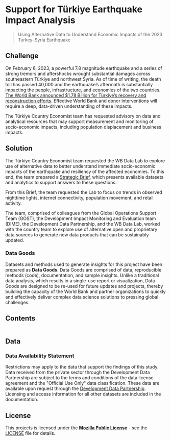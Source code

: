 # Support for Türkiye Earthquake Impact Analysis

> Using Alternative Data to Understand Economic Impacts of the 2023 Turkey–Syria Earthquake

## Challenge

On February 6, 2023, a powerful 7.8 magnitude earthquake and a series of strong tremors and aftershocks wrought substantial damages across southeastern Türkiye and northwest Syria. As of time of writing, the death toll has passed 40,000 and the earthquake’s aftermath is substantially impacting the people, infrastructure, and economies of the two countries. [The World Bank announced $1.78 Billion for Türkiye’s recovery and reconstruction efforts](https://www.worldbank.org/en/news/press-release/2023/02/09/world-bank-announces-initial-1-78-billion-for-turkiye-recovery-reconstruction-efforts-after-earthquake-disaster). Effective World Bank and donor interventions will require a deep, data-driven understanding of these impacts.

The Türkiye Country Economist team has requested advisory on data and analytical resources that may support measurement and monitoring of socio-economic impacts, including population displacement and business impacts.

## Solution

The Türkiye Country Economist team requested the WB Data Lab to explore use of alternative data to better understand immediate socio-economic impacts of the earthquake and resiliency of the affected economies. To this end, the team prepared a [Strategic Brief](https://datapartnership.org/turkiye-earthquake-impact/reports/turkiye-earthquake-strategic-brief.html), which presents available datasets and analytics to support answers to these questions.

From this Brief, the team requested the Lab to focus on trends in observed nighttime lights, internet connectivity, population movement, and retail activity.

The team, comprised of colleagues from the Global Operations Support Team (GOST), the Development Impact Monitoring and Evaluation team (DIME), the Development Data Partnership, and the WB Data Lab, worked with the country team to explore use of alternative open and proprietary data sources to generate new data products that can be sustainably updated.

### Data Goods

Datasets and methods used to generate insights for this project have been prepared as **Data Goods**. Data Goods are comprised of data, reproducible methods (code), documentation, and sample insights. Unlike a traditional data analysis, which results in a single-use report or visualization, Data Goods are designed to be re-used for future updates and projects, thereby building the capacity of the World Bank and partner organizations to quickly and effectively deliver complex data science solutions to pressing global challenges.

## Contents

```{tableofcontents}
```

## Data

### Data Availability Statement

Restrictions may apply to the data that support the findings of this study. Data received from the private sector through the Development Data Partnership are subject to the terms and conditions of the data license agreement and the "Official Use Only" data classification. These data are available upon request through the [Development Data Partnership](https://datapartnership.org). Licensing and access information for all other datasets are included in the documentation.

## License

This projects is licensed under the [**Mozilla Public License**](https://opensource.org/license/mpl-2-0/) - see the [LICENSE](LICENSE) file for details.
